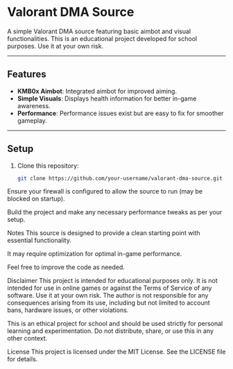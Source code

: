 # Valorant DMA Source

A simple Valorant DMA source featuring basic aimbot and visual functionalities. This is an educational project developed for school purposes. Use it at your own risk.

---

## Features

- **KMB0x Aimbot**: Integrated aimbot for improved aiming.
- **Simple Visuals**: Displays health information for better in-game awareness.
- **Performance**: Performance issues exist but are easy to fix for smoother gameplay.

---

## Setup

1. Clone this repository:
   ```bash
   git clone https://github.com/your-username/valorant-dma-source.git
Ensure your firewall is configured to allow the source to run (may be blocked on startup).

Build the project and make any necessary performance tweaks as per your setup.

Notes
This source is designed to provide a clean starting point with essential functionality.

It may require optimization for optimal in-game performance.

Feel free to improve the code as needed.

Disclaimer
This project is intended for educational purposes only. It is not intended for use in online games or against the Terms of Service of any software. Use it at your own risk. The author is not responsible for any consequences arising from its use, including but not limited to account bans, hardware issues, or other violations.

This is an ethical project for school and should be used strictly for personal learning and experimentation. Do not distribute, share, or use this in any other context.

License
This project is licensed under the MIT License. See the LICENSE file for details.
